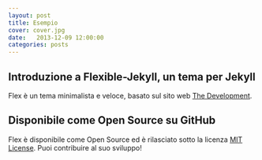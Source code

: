 ```yaml
---
layout: post
title: Esempio
cover: cover.jpg
date:   2013-12-09 12:00:00
categories: posts
---
```


## Introduzione a Flexible-Jekyll, un tema per Jekyll

Flex è un tema minimalista e veloce, basato sul sito web [The Development](https://jekyllthemes.io/theme/flexible-jekyll).

## Disponibile come Open Source su GitHub

Flex è disponibile come Open Source ed è rilasciato sotto la licenza [MIT License](https://opensource.org/licenses/MIT). Puoi contribuire al suo sviluppo!

